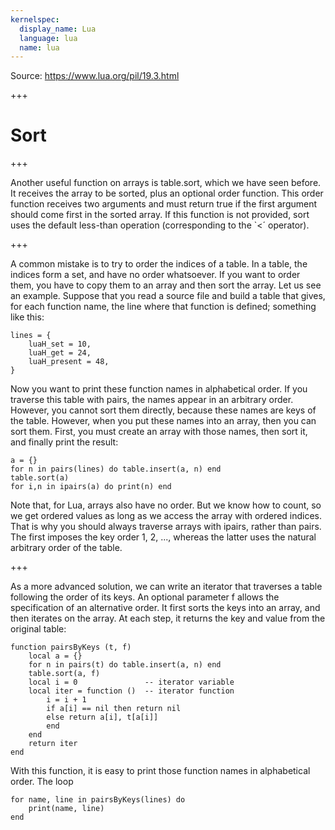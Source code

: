 ```yaml
---
kernelspec:
  display_name: Lua
  language: lua
  name: lua
---
```


Source: https://www.lua.org/pil/19.3.html

+++

# Sort

+++

Another useful function on arrays is table.sort, which we have seen before. It receives the array to be sorted, plus an optional order function. This order function receives two arguments and must return true if the first argument should come first in the sorted array. If this function is not provided, sort uses the default less-than operation (corresponding to the `<´ operator).

+++

A common mistake is to try to order the indices of a table. In a table, the indices form a set, and have no order whatsoever. If you want to order them, you have to copy them to an array and then sort the array. Let us see an example. Suppose that you read a source file and build a table that gives, for each function name, the line where that function is defined; something like this:

```{code-cell}
lines = {
    luaH_set = 10,
    luaH_get = 24,
    luaH_present = 48,
}
```

 Now you want to print these function names in alphabetical order. If you traverse this table with pairs, the names appear in an arbitrary order. However, you cannot sort them directly, because these names are keys of the table. However, when you put these names into an array, then you can sort them. First, you must create an array with those names, then sort it, and finally print the result:

```{code-cell}
a = {}
for n in pairs(lines) do table.insert(a, n) end
table.sort(a)
for i,n in ipairs(a) do print(n) end
```

Note that, for Lua, arrays also have no order. But we know how to count, so we get ordered values as long as we access the array with ordered indices. That is why you should always traverse arrays with ipairs, rather than pairs. The first imposes the key order 1, 2, ..., whereas the latter uses the natural arbitrary order of the table.

+++

As a more advanced solution, we can write an iterator that traverses a table following the order of its keys. An optional parameter f allows the specification of an alternative order. It first sorts the keys into an array, and then iterates on the array. At each step, it returns the key and value from the original table:

```{code-cell}
function pairsByKeys (t, f)
    local a = {}
    for n in pairs(t) do table.insert(a, n) end
    table.sort(a, f)
    local i = 0               -- iterator variable
    local iter = function ()  -- iterator function
        i = i + 1
        if a[i] == nil then return nil
        else return a[i], t[a[i]]
        end
    end
    return iter
end
```

 With this function, it is easy to print those function names in alphabetical order. The loop

```{code-cell}
for name, line in pairsByKeys(lines) do
    print(name, line)
end
```
